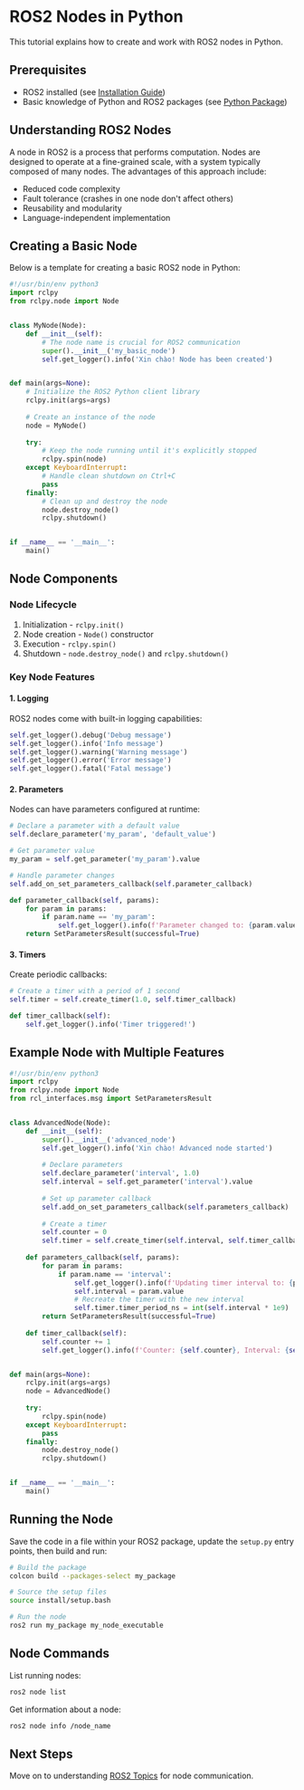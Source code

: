 # ROS2 Nodes in Python

This tutorial explains how to create and work with ROS2 nodes in Python.

## Prerequisites
- ROS2 installed (see [Installation Guide](../1_installation/))
- Basic knowledge of Python and ROS2 packages (see [Python Package](../3_python_package/))

## Understanding ROS2 Nodes

A node in ROS2 is a process that performs computation. Nodes are designed to operate at a fine-grained scale, with a system typically composed of many nodes. The advantages of this approach include:

- Reduced code complexity
- Fault tolerance (crashes in one node don't affect others)
- Reusability and modularity
- Language-independent implementation

## Creating a Basic Node

Below is a template for creating a basic ROS2 node in Python:

```python
#!/usr/bin/env python3
import rclpy
from rclpy.node import Node


class MyNode(Node):
    def __init__(self):
        # The node name is crucial for ROS2 communication
        super().__init__('my_basic_node')
        self.get_logger().info('Xin chào! Node has been created')


def main(args=None):
    # Initialize the ROS2 Python client library
    rclpy.init(args=args)
    
    # Create an instance of the node
    node = MyNode()
    
    try:
        # Keep the node running until it's explicitly stopped
        rclpy.spin(node)
    except KeyboardInterrupt:
        # Handle clean shutdown on Ctrl+C
        pass
    finally:
        # Clean up and destroy the node
        node.destroy_node()
        rclpy.shutdown()


if __name__ == '__main__':
    main()
```

## Node Components

### Node Lifecycle
1. Initialization - `rclpy.init()`
2. Node creation - `Node()` constructor
3. Execution - `rclpy.spin()`
4. Shutdown - `node.destroy_node()` and `rclpy.shutdown()`

### Key Node Features

#### 1. Logging

ROS2 nodes come with built-in logging capabilities:

```python
self.get_logger().debug('Debug message')
self.get_logger().info('Info message')
self.get_logger().warning('Warning message')
self.get_logger().error('Error message')
self.get_logger().fatal('Fatal message')
```

#### 2. Parameters

Nodes can have parameters configured at runtime:

```python
# Declare a parameter with a default value
self.declare_parameter('my_param', 'default_value')

# Get parameter value
my_param = self.get_parameter('my_param').value

# Handle parameter changes
self.add_on_set_parameters_callback(self.parameter_callback)

def parameter_callback(self, params):
    for param in params:
        if param.name == 'my_param':
            self.get_logger().info(f'Parameter changed to: {param.value}')
    return SetParametersResult(successful=True)
```

#### 3. Timers

Create periodic callbacks:

```python
# Create a timer with a period of 1 second
self.timer = self.create_timer(1.0, self.timer_callback)

def timer_callback(self):
    self.get_logger().info('Timer triggered!')
```

## Example Node with Multiple Features

```python
#!/usr/bin/env python3
import rclpy
from rclpy.node import Node
from rcl_interfaces.msg import SetParametersResult


class AdvancedNode(Node):
    def __init__(self):
        super().__init__('advanced_node')
        self.get_logger().info('Xin chào! Advanced node started')
        
        # Declare parameters
        self.declare_parameter('interval', 1.0)
        self.interval = self.get_parameter('interval').value
        
        # Set up parameter callback
        self.add_on_set_parameters_callback(self.parameters_callback)
        
        # Create a timer
        self.counter = 0
        self.timer = self.create_timer(self.interval, self.timer_callback)
        
    def parameters_callback(self, params):
        for param in params:
            if param.name == 'interval':
                self.get_logger().info(f'Updating timer interval to: {param.value}')
                self.interval = param.value
                # Recreate the timer with the new interval
                self.timer.timer_period_ns = int(self.interval * 1e9)
        return SetParametersResult(successful=True)
        
    def timer_callback(self):
        self.counter += 1
        self.get_logger().info(f'Counter: {self.counter}, Interval: {self.interval}')


def main(args=None):
    rclpy.init(args=args)
    node = AdvancedNode()
    
    try:
        rclpy.spin(node)
    except KeyboardInterrupt:
        pass
    finally:
        node.destroy_node()
        rclpy.shutdown()


if __name__ == '__main__':
    main()
```

## Running the Node

Save the code in a file within your ROS2 package, update the `setup.py` entry points, then build and run:

```bash
# Build the package
colcon build --packages-select my_package

# Source the setup files
source install/setup.bash

# Run the node
ros2 run my_package my_node_executable
```

## Node Commands

List running nodes:
```bash
ros2 node list
```

Get information about a node:
```bash
ros2 node info /node_name
```

## Next Steps
Move on to understanding [ROS2 Topics](../5_topic/) for node communication. 